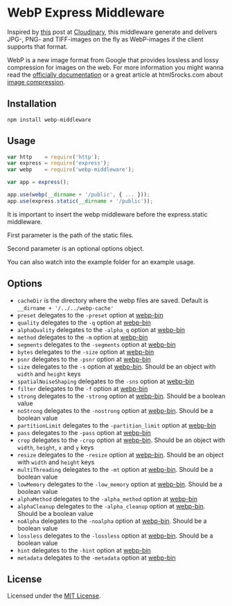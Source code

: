 # WebP Express Middleware

Inspired by [this](http://cloudinary.com/blog/transparent_webp_format_cdn_delivery_based_on_visitors_browsers) post at [Cloudinary](http://cloudinary.com/), this middleware generate and delivers JPG-, PNG- and TIFF-images on the fly as WebP-images if the client supports that format.

WebP is a new image format from Google that provides lossless and lossy compression for images on the web. For more information you might wanna read the [officially documentation](https://developers.google.com/speed/webp/) or a great article at html5rocks.com about [image compression](http://www.html5rocks.com/en/tutorials/speed/img-compression/).

## Installation

```shell
npm install webp-middleware
```

## Usage
``` javascript
var http    = require('http');
var express = require('express');
var webp    = require('webp-middleware');

var app = express();

app.use(webp(__dirname + '/public', { ... }));
app.use(express.static(__dirname + '/public'));
```

It is important to insert the webp middleware before the express.static middleware.

First parameter is the path of the static files.

Second parameter is an optional options object.

You can also watch into the example folder for an example usage.

## Options
* ``cacheDir`` is the directory where the webp files are saved. Default is ``__dirname + '/../../webp-cache'``
* ``preset`` delegates to the ``-preset`` option at [webp-bin](https://npmjs.org/package/webp-bin)
* ``quality`` delegates to the ``-q`` option at [webp-bin](https://npmjs.org/package/webp-bin)
* ``alphaQuality`` delegates to the ``-alpha_q`` option at [webp-bin](https://npmjs.org/package/webp-bin)
* ``method`` delegates to the ``-m`` option at [webp-bin](https://npmjs.org/package/webp-bin)
* ``segments`` delegates to the ``-segments`` option at [webp-bin](https://npmjs.org/package/webp-bin)
* ``bytes`` delegates to the ``-size`` option at [webp-bin](https://npmjs.org/package/webp-bin)
* ``psnr`` delegates to the ``-psnr`` option at [webp-bin](https://npmjs.org/package/webp-bin)
* ``size`` delegates to the ``-s`` option at [webp-bin](https://npmjs.org/package/webp-bin). Should be an object with ``width`` and ``height`` keys
* ``spatialNoiseShaping`` delegates to the ``-sns`` option at [webp-bin](https://npmjs.org/package/webp-bin)
* ``filter`` delegates to the ``-f`` option at [webp-bin](https://npmjs.org/package/webp-bin)
* ``strong`` delegates to the ``-strong`` option at [webp-bin](https://npmjs.org/package/webp-bin). Should be a boolean value
* ``noStrong`` delegates to the ``-nostrong`` option at [webp-bin](https://npmjs.org/package/webp-bin). Should be a boolean value
* ``partitionLimit`` delegates to the ``-partition_limit`` option at [webp-bin](https://npmjs.org/package/webp-bin)
* ``pass`` delegates to the ``-pass`` option at [webp-bin](https://npmjs.org/package/webp-bin)
* ``crop`` delegates to the ``-crop`` option at [webp-bin](https://npmjs.org/package/webp-bin). Should be an object with ``width``, ``height``, ``x`` and ``y`` keys
* ``resize`` delegates to the ``-resize`` option at [webp-bin](https://npmjs.org/package/webp-bin). Should be an object with ``width`` and ``height`` keys
* ``multiThreading`` delegates to the ``-mt`` option at [webp-bin](https://npmjs.org/package/webp-bin). Should be a boolean value
* ``lowMemory`` delegates to the ``-low_memory`` option at [webp-bin](https://npmjs.org/package/webp-bin). Should be a boolean value
* ``alphaMethod`` delegates to the ``-alpha_method`` option at [webp-bin](https://npmjs.org/package/webp-bin)
* ``alphaCleanup`` delegates to the ``-alpha_cleanup`` option at [webp-bin](https://npmjs.org/package/webp-bin). Should be a boolean value
* ``noAlpha`` delegates to the ``-noalpha`` option at [webp-bin](https://npmjs.org/package/webp-bin). Should be a boolean value
* ``lossless`` delegates to the ``-lossless`` option at [webp-bin](https://npmjs.org/package/webp-bin). Should be a boolean value
* ``hint`` delegates to the ``-hint`` option at [webp-bin](https://npmjs.org/package/webp-bin)
* ``metadata`` delegates to the ``-metadata`` option at [webp-bin](https://npmjs.org/package/webp-bin)


## License ##

Licensed under the [MIT License](http://www.opensource.org/licenses/mit-license.php).